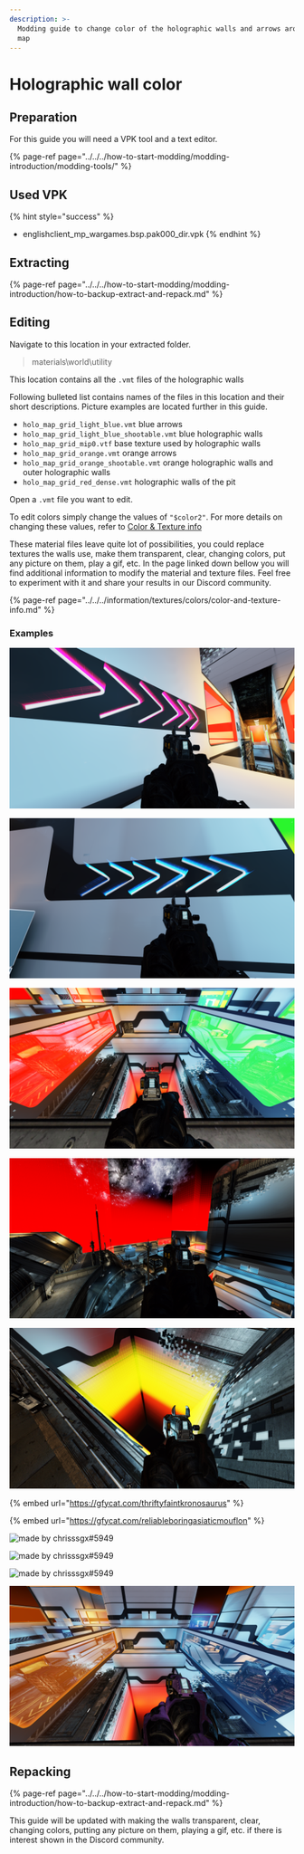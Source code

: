 ```yaml
---
description: >-
  Modding guide to change color of the holographic walls and arrows around the
  map
---
```


# Holographic wall color

## Preparation

For this guide you will need a VPK tool and a text editor.

{% page-ref page="../../../how-to-start-modding/modding-introduction/modding-tools/" %}

## Used VPK

{% hint style="success" %}
* englishclient\_mp\_wargames.bsp.pak000\_dir.vpk
{% endhint %}

## Extracting

{% page-ref page="../../../how-to-start-modding/modding-introduction/how-to-backup-extract-and-repack.md" %}

## Editing <a id="editing"></a>

Navigate to this location in your extracted folder.

> materials\world\utility

This location contains all the `.vmt` files of the holographic walls

Following bulleted list contains names of the files in this location and their short descriptions. Picture examples are located further in this guide.

* `holo_map_grid_light_blue.vmt` blue arrows
* `holo_map_grid_light_blue_shootable.vmt` blue holographic walls
* `holo_map_grid_mip0.vtf` base texture used by holographic walls
* `holo_map_grid_orange.vmt` orange arrows 
* `holo_map_grid_orange_shootable.vmt` orange holographic walls and outer holographic walls
* `holo_map_grid_red_dense.vmt` holographic walls of the pit

Open a `.vmt` file you want to edit.

To edit colors simply change the values of `"$color2"`. For more details on changing these values, refer to [Color & Texture info](https://noskill.gitbook.io/titanfall2/information/textures/colors/color-and-texture-info#usdlayercolor)

These material files leave quite lot of possibilities, you could replace textures the walls use, make them transparent, clear, changing colors, put any picture on them, play a gif, etc. In the page linked down bellow you will find additional information to modify the material and texture files. Feel free to experiment with it and share your results in our Discord community.

{% page-ref page="../../../information/textures/colors/color-and-texture-info.md" %}

### Examples

![As mentioned in the bulleted list these are orange arrows with &quot;$color2&quot; changed to &quot;\[3 0 1.65\]&quot;](../../../.gitbook/assets/titanfall-2-screenshot-2021.02.05-16.18.02.39.png)

![As mentioned in the bulleted list these are blue arrows with &quot;$color2&quot; changed to &quot;\[0 1.5 3\]&quot;](../../../.gitbook/assets/titanfall-2-screenshot-2021.02.05-16.18.33.95.png)

![As mentioned in the bulleted list these are orange holographic walls with &quot;$color2&quot; changed to &quot;\[4 0 0\]&quot; \(red\) and blue holographic walls with &quot;$color2&quot; changed to &quot;\[0 4 0\]&quot; \(green\)](../../../.gitbook/assets/titanfall-2-screenshot-2021.02.05-16.17.32.05.png)

![As mentioned in the bulleted list orange holographic walls use the same .vmt as outer holographic walls these are outer holographic walls](../../../.gitbook/assets/titanfall-2-screenshot-2021.02.05-16.58.39.64.png)

![As mentioned in the bulleted list these are holographic walls of the pit with &quot;$color2&quot; changed to &quot;\[4 4 0\]&quot; \(yellow\)](../../../.gitbook/assets/titanfall-2-screenshot-2021.02.05-17.16.37.14.png)

{% embed url="https://gfycat.com/thriftyfaintkronosaurus" %}

{% embed url="https://gfycat.com/reliableboringasiaticmouflon" %}

![made by chrisssgx\#5949](https://raw.githubusercontent.com/Wanty5883/Titanfall2/master/picture/WarGames%20-%20Holographic%20wall%20color1.png)

![made by chrisssgx\#5949](https://raw.githubusercontent.com/Wanty5883/Titanfall2/master/picture/WarGames%20-%20Holographic%20wall%20color2.png)

![made by chrisssgx\#5949](https://raw.githubusercontent.com/Wanty5883/Titanfall2/master/picture/WarGames%20-%20Holographic%20wall%20color3.png)

![Clear walls](../../../.gitbook/assets/titanfall-2-screenshot-2021.02.16-17.26.26.82.png)

## Repacking

{% page-ref page="../../../how-to-start-modding/modding-introduction/how-to-backup-extract-and-repack.md" %}

This guide will be updated with making the walls transparent, clear, changing colors, putting any picture on them, playing a gif, etc. if there is interest shown in the Discord community.

